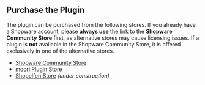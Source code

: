 ## Purchase the Plugin

The plugin can be purchased from the following stores. If you already have a Shopware account, please **always use** the link to the **Shopware Community Store** first, as alternative stores may cause licensing issues. If a plugin is **not** available in the Shopware Community Store, it is offered exclusively in one of the alternative stores.

- [Shopware Community Store](https://store.shopware.com/en/search?search={var:repo_name})
- [moori Plugin Store](https://moori-plugin-store.com/{var:repo_name})
- [Shopelfen Store](https://www.shopelfen.de/) *(under construction)*
